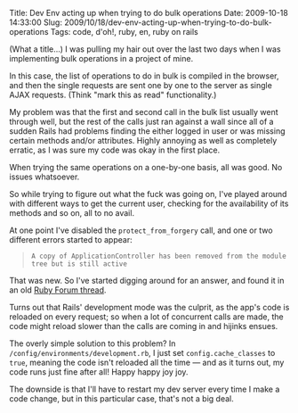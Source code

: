 Title: Dev Env acting up when trying to do bulk operations
Date: 2009-10-18 14:33:00
Slug: 2009/10/18/dev-env-acting-up-when-trying-to-do-bulk-operations
Tags: code, d'oh!, ruby, en, ruby on rails


(What a title…) I was pulling my hair out over the last two days when I was
implementing bulk operations in a project of mine.

In this case, the list of operations to do in bulk is compiled in the browser,
and then the single requests are sent one by one to the server as single AJAX
requests. (Think "mark this as read" functionality.)

My problem was that the first and second call in the bulk list usually went
through well, but the rest of the calls just ran against a wall since all of a
sudden Rails had problems finding the either logged in user or was missing
certain methods and/or attributes. Highly annoying as well as completely
erratic, as I was sure my code was okay in the first place.

When trying the same operations on a one-by-one basis, all was good. No issues
whatsoever.

So while trying to figure out what the fuck was going on, I've played around
with different ways to get the current user, checking for the availability of
its methods and so on, all to no avail.

At one point I've disabled the `protect_from_forgery` call, and one or two
different errors started to appear:

> `A copy of ApplicationController has been removed from the module tree but
is still active`

That was new. So I've started digging around for an answer, and found it in an
old [Ruby Forum thread][1].

Turns out that Rails' development mode was the culprit, as the app's code is
reloaded on every request; so when a lot of concurrent calls are made, the
code might reload slower than the calls are coming in and hijinks ensues.

The overly simple solution to this problem? In
`/config/environments/development.rb`, I just set `config.cache_classes` to
`true`, meaning the code isn't reloaded all the time — and as it turns out, my
code runs just fine after all! Happy happy joy joy.

The downside is that I'll have to restart my dev server every time I make a
code change, but in this particular case, that's not a big deal.

   [1]: http://www.ruby-forum.com/topic/153066
